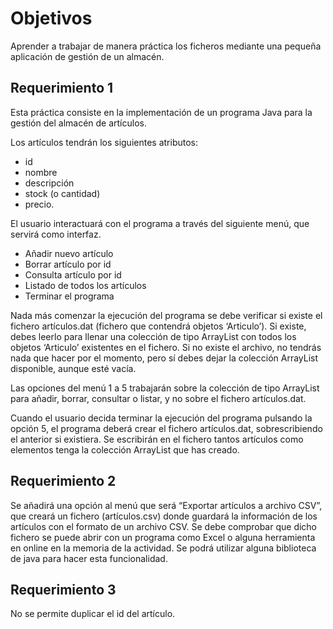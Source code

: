 # Objetivos

Aprender a trabajar de manera práctica los ficheros mediante una pequeña aplicación de gestión de un almacén.

**Requerimiento 1** 
---

Esta práctica consiste en la implementación de un programa Java para la gestión del almacén de artículos.

Los artículos tendrán los siguientes atributos: 
- id 
- nombre 
- descripción
- stock (o cantidad) 
- precio.

El usuario interactuará con el programa a través del siguiente menú, que servirá como interfaz.

- Añadir nuevo artículo
- Borrar artículo por id
- Consulta artículo por id
- Listado de todos los artículos
- Terminar el programa

Nada más comenzar la ejecución del programa se debe verificar si existe el fichero artículos.dat (fichero que contendrá objetos ‘Articulo’). Si existe, debes leerlo para llenar una colección de tipo ArrayList con todos los objetos ‘Articulo’ existentes en el fichero. Si no existe el archivo, no tendrás nada que hacer por el momento, pero sí debes dejar la colección ArrayList disponible, aunque esté vacía.

Las opciones del menú 1 a 5 trabajarán sobre la colección de tipo ArrayList para añadir, borrar, consultar o listar, y no sobre el fichero artículos.dat.

Cuando el usuario decida terminar la ejecución del programa pulsando la opción 5, el programa deberá crear el fichero artículos.dat, sobrescribiendo el anterior si existiera. Se escribirán en el fichero tantos artículos como elementos tenga la colección ArrayList que has creado.

**Requerimiento 2**
---

Se añadirá una opción al menú que será “Exportar artículos a archivo CSV”, que creará un fichero (artículos.csv) donde guardará la información de los artículos con el formato de un archivo CSV. Se debe comprobar que dicho fichero se puede abrir con un programa como Excel o alguna herramienta en online en la memoria de la actividad. Se podrá utilizar alguna biblioteca de java para hacer esta funcionalidad.

**Requerimiento 3**
---

No se permite duplicar el id del artículo.

